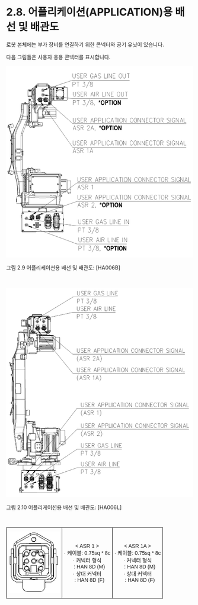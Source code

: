 ﻿# 2.8. 어플리케이션(APPLICATION)용 배선 및 배관도


로봇 본체에는 부가 장비를 연결하기 위한 콘넥터와 공기 유닛이 있습니다.

다음 그림들은 사용자 응용 콘넥터를 표시합니다.


![](../_assets/그림_2.9_어플리케이션용_배선_및_배관도.png)

그림 2.9 어플리케이션용 배선 및 배관도: [HA006B]

<br>

![](../_assets/그림_2.10_어플리케이션용_배선_및_배관도.png)

그림 2.10 어플리케이션용 배선 및 배관도: [HA006L]

<br>

<style type="text/css">
.tg  {border-collapse:collapse;border-spacing:0;margin-left:auto;margin-right:auto;}
.tg caption{caption-side: top;text-align: left;}
.tg td{border-color:black;border-style:solid;border-width:1px;font-family:Arial, sans-serif;font-size:14px;
  overflow:hidden;padding:10px 5px;word-break:normal;}
.tg th{border-color:black;border-style:solid;border-width:1px;font-family:Arial, sans-serif;font-size:14px;
  font-weight:normal;overflow:hidden;padding:10px 5px;word-break:normal;}
.tg .tg-baqh{text-align:center;vertical-align:middle}
</style>
<table class="tg">
<thead>
  <tr>
    <td class="tg-baqh"><img src="../_assets/그림_2.11_어플리케이션_커넥터_상세.png" >
    </img></td>
    <td class="tg-baqh">< ASR 1 ><br>
    · 케이블: 0.75sq * 8c<br>
    · 커넥터 형식<br>
        &nbsp;&nbsp;&nbsp;: HAN 8D (M)<br>
    · 상대 커넥터<br>
        &nbsp;&nbsp;&nbsp;: HAN 8D (F)<br>
    </td>
    <td class="tg-baqh">< ASR 1A ><br>
    · 케이블: 0.75sq * 8c<br>
    · 커넥터 형식<br>
        &nbsp;&nbsp;&nbsp;: HAN 8D (M)<br>
    · 상대 커넥터<br>
        &nbsp;&nbsp;&nbsp;: HAN 8D (F)<br>
    </td>
  </tr>
</thead>
</table>